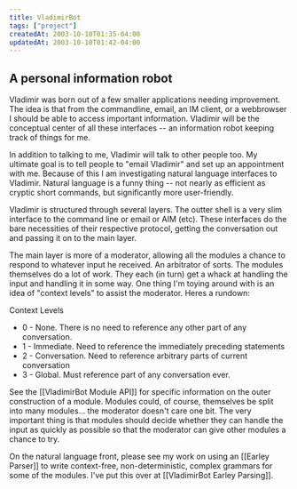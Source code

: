 ```yaml
---
title: VladimirBot
tags: ["project"]
createdAt: 2003-10-10T01:35-04:00
updatedAt: 2003-10-10T01:42-04:00
---
```


## A personal information robot

Vladimir was born out of a few smaller applications needing improvement. The idea is that from the commandline, email, an IM client, or a webbrowser I should be able to access important information. Vladimir will be the conceptual center of all these interfaces -- an information robot keeping track of things for me.

In addition to talking to me, Vladimir will talk to other people too. My ultimate goal is to tell people to "email Vladimir" and set up an appointment with me. Because of this I am investigating natural language interfaces to Vladimir. Natural language is a funny thing -- not nearly as efficient as cryptic short commands, but significantly more user-friendly.

Vladimir is structured through several layers. The outter shell is a very slim interface to the command line or email or AIM (etc). These interfaces do the bare necessities of their respective protocol, getting the conversation out and passing it on to the main layer.

The main layer is more of a moderator, allowing all the modules a chance to respond to whatever input he received. An arbitrator of sorts. The modules themselves do a lot of work. They each (in turn) get a whack at handling the input and handling it in some way. One thing I'm toying around with is an idea of "context levels" to assist the moderator. Heres a rundown:

Context Levels
* 0 - None. There is no need to reference any other part of any conversation.
* 1 - Immediate. Need to reference the immediately preceding statements
* 2 - Conversation. Need to reference arbitrary parts of current conversation
* 3 - Global. Must reference part of any conversation ever.

See the [[VladimirBot Module API]] for specific information on the outer construction of a module. Modules could, of course, themselves be split into many modules... the moderator doesn't care one bit. The very important thing is that modules should decide whether they can handle the input as quickly as possible so that the moderator can give other modules a chance to try.

On the natural language front, please see my work on using an [[Earley Parser]] to write context-free, non-deterministic, complex grammars for some of the modules. I've put this over at [[VladimirBot Earley Parsing]].


